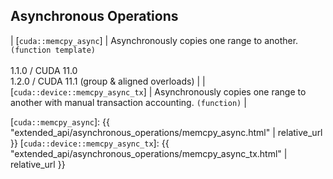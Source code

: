 ## Asynchronous Operations

| [`cuda::memcpy_async`]           | Asynchronously copies one range to another. `(function template)` <br/><br/> 1.1.0 / CUDA 11.0 <br/> 1.2.0 / CUDA 11.1 (group & aligned overloads) |
| [`cuda::device::memcpy_async_tx`] | Asynchronously copies one range to another with manual transaction accounting. `(function)`                                                        |


[`cuda::memcpy_async`]: {{ "extended_api/asynchronous_operations/memcpy_async.html" | relative_url }}
[`cuda::device::memcpy_async_tx`]: {{ "extended_api/asynchronous_operations/memcpy_async_tx.html" | relative_url }}


